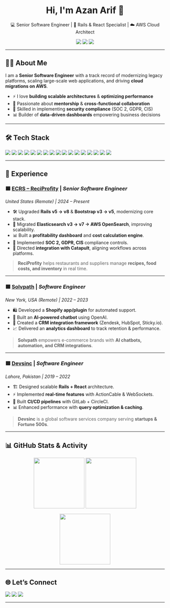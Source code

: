<!-- Profile Header -->
<h1 align="center">Hi, I'm Azan Arif 👋</h1>
<p align="center">
  💻 Senior Software Engineer | 🚀 Rails & React Specialist | ☁️ AWS Cloud Architect
</p>

<p align="center">
  <a href="mailto:azan.butt.dev@gmail.com"><img src="https://img.shields.io/badge/Email-azan.butt.dev%40gmail.com-red?style=flat-square&logo=gmail"></a>
  <a href="https://linkedin.com/in/azandev"><img src="https://img.shields.io/badge/LinkedIn-azandev-blue?style=flat-square&logo=linkedin"></a>
  <a href="https://github.com/pro-dev-azan"><img src="https://img.shields.io/badge/GitHub-pro--dev--azan-black?style=flat-square&logo=github"></a>
</p>

---

## 👨‍💻 About Me
I am a **Senior Software Engineer** with a track record of modernizing legacy platforms, scaling large-scale web applications, and driving **cloud migrations on AWS**.  

- ⚡ I love **building scalable architectures** & **optimizing performance**  
- 🤝 Passionate about **mentorship** & **cross-functional collaboration**  
- 🔐 Skilled in implementing **security compliance** (SOC 2, GDPR, CIS)  
- 📊 Builder of **data-driven dashboards** empowering business decisions  

---

## 🛠️ Tech Stack

<p>
  <!-- Backend -->
  <img src="https://img.shields.io/badge/Ruby%20on%20Rails-D30001?style=for-the-badge&logo=ruby-on-rails&logoColor=white"/>
  <img src="https://img.shields.io/badge/GraphQL-E434AA?style=for-the-badge&logo=graphql&logoColor=white"/>
  <img src="https://img.shields.io/badge/Node.js-339933?style=for-the-badge&logo=nodedotjs&logoColor=white"/>
  
  <!-- Frontend -->
  <img src="https://img.shields.io/badge/React-61DAFB?style=for-the-badge&logo=react&logoColor=black"/>
  <img src="https://img.shields.io/badge/Next.js-000000?style=for-the-badge&logo=nextdotjs&logoColor=white"/>
  <img src="https://img.shields.io/badge/Vue.js-42b883?style=for-the-badge&logo=vue.js&logoColor=white"/>
  <img src="https://img.shields.io/badge/Angular-DD0031?style=for-the-badge&logo=angular&logoColor=white"/>

  <!-- Databases -->
  <img src="https://img.shields.io/badge/PostgreSQL-316192?style=for-the-badge&logo=postgresql&logoColor=white"/>
  <img src="https://img.shields.io/badge/MySQL-4479A1?style=for-the-badge&logo=mysql&logoColor=white"/>
  <img src="https://img.shields.io/badge/MongoDB-4EA94B?style=for-the-badge&logo=mongodb&logoColor=white"/>
  <img src="https://img.shields.io/badge/DynamoDB-4053D6?style=for-the-badge&logo=amazon-dynamodb&logoColor=white"/>

  <!-- DevOps -->
  <img src="https://img.shields.io/badge/AWS-232F3E?style=for-the-badge&logo=amazon-aws&logoColor=white"/>
  <img src="https://img.shields.io/badge/Docker-2496ED?style=for-the-badge&logo=docker&logoColor=white"/>
  <img src="https://img.shields.io/badge/CircleCI-343434?style=for-the-badge&logo=circleci&logoColor=white"/>
  <img src="https://img.shields.io/badge/GitHub%20Actions-2088FF?style=for-the-badge&logo=github-actions&logoColor=white"/>

  <!-- Other -->
  <img src="https://img.shields.io/badge/ElasticSearch-005571?style=for-the-badge&logo=elasticsearch&logoColor=white"/>
  <img src="https://img.shields.io/badge/Kafka-000?style=for-the-badge&logo=apache-kafka&logoColor=white"/>
</p>

---

## 💼 Experience

### 🟦 [ECRS – ReciProfity](https://reciprofity.com/) | *Senior Software Engineer*  
*United States (Remote) | 2024 – Present*  

- 🛠 Upgraded **Rails v5 → v8** & **Bootstrap v3 → v5**, modernizing core stack.  
- 🔎 Migrated **Elasticsearch v3 → v7 → AWS OpenSearch**, improving scalability.  
- 📊 Built a **profitability dashboard** and **cost calculation engine**.  
- 🔐 Implemented **SOC 2, GDPR, CIS** compliance controls.  
- 🤝 Directed **integration with Catapult**, aligning workflows across platforms.  

> **ReciProfity** helps restaurants and suppliers manage **recipes, food costs, and inventory** in real time.  

---

### 🟩 [Solvpath](https://solvpath.com/) | *Software Engineer*  
*New York, USA (Remote) | 2022 – 2023*  

- 🛍 Developed a **Shopify app/plugin** for automated support.  
- 🤖 Built an **AI-powered chatbot** using OpenAI.  
- 🔗 Created a **CRM integration framework** (Zendesk, HubSpot, Sticky.io).  
- 📈 Delivered an **analytics dashboard** to track retention & performance.  

> **Solvpath** empowers e-commerce brands with **AI chatbots, automation, and CRM integrations**.  

---

### 🟥 [Devsinc](https://www.devsinc.com/) | *Software Engineer*  
*Lahore, Pakistan | 2019 – 2022*  

- 🏗 Designed scalable **Rails + React** architecture.  
- ⚡ Implemented **real-time features** with ActionCable & WebSockets.  
- 🔄 Built **CI/CD pipelines** with GitLab + CircleCI.  
- 📊 Enhanced performance with **query optimization & caching**.  

> **Devsinc** is a global software services company serving **startups & Fortune 500s**.  

---

## 📊 GitHub Stats & Activity

<p align="center">
  <img src="https://github-readme-stats.vercel.app/api?username=pro-dev-azan&show_icons=true&theme=tokyonight" height="160"/>
  <img src="https://github-readme-streak-stats.herokuapp.com/?user=pro-dev-azan&theme=tokyonight" height="160"/>
</p>

<p align="center">
  <img src="https://github-readme-stats.vercel.app/api/top-langs/?username=pro-dev-azan&layout=compact&theme=tokyonight" height="160"/>
</p>

---

## 🌐 Let’s Connect  
<p>
  <a href="mailto:azan.butt.dev@gmail.com"><img src="https://img.shields.io/badge/Gmail-D14836?style=for-the-badge&logo=gmail&logoColor=white"></a>
  <a href="https://linkedin.com/in/azandev"><img src="https://img.shields.io/badge/LinkedIn-0e76a8?style=for-the-badge&logo=linkedin&logoColor=white"></a>
  <a href="https://github.com/pro-dev-azan"><img src="https://img.shields.io/badge/GitHub-333?style=for-the-badge&logo=github&logoColor=white"></a>
</p>

---
